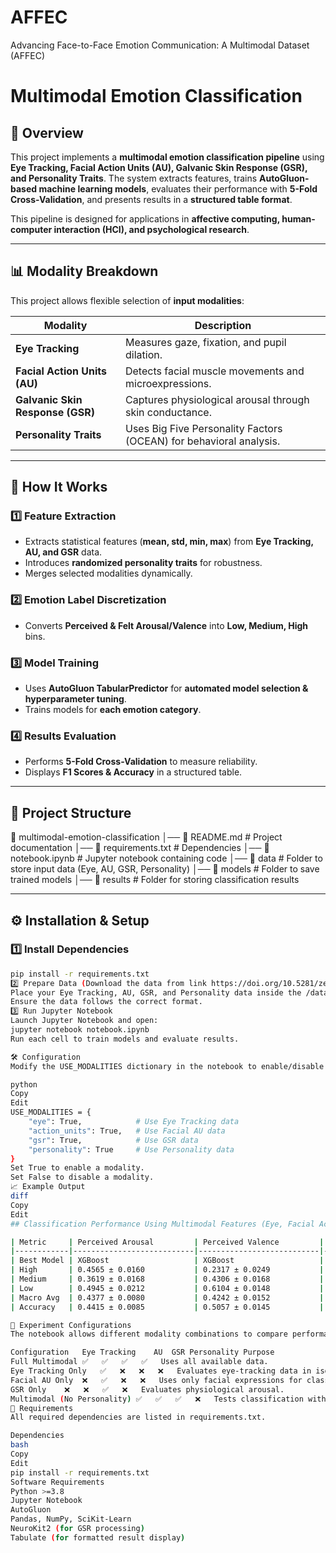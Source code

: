 # AFFEC
Advancing Face-to-Face Emotion Communication: A Multimodal Dataset (AFFEC)
# Multimodal Emotion Classification

## 📌 Overview
This project implements a **multimodal emotion classification pipeline** using **Eye Tracking, Facial Action Units (AU), Galvanic Skin Response (GSR), and Personality Traits**. The system extracts features, trains **AutoGluon-based machine learning models**, evaluates their performance with **5-Fold Cross-Validation**, and presents results in a **structured table format**.

This pipeline is designed for applications in **affective computing, human-computer interaction (HCI), and psychological research**.

---

## 📊 **Modality Breakdown**
This project allows flexible selection of **input modalities**:

| **Modality** | **Description** |
|-------------|----------------|
| **Eye Tracking** | Measures gaze, fixation, and pupil dilation. |
| **Facial Action Units (AU)** | Detects facial muscle movements and microexpressions. |
| **Galvanic Skin Response (GSR)** | Captures physiological arousal through skin conductance. |
| **Personality Traits** | Uses Big Five Personality Factors (OCEAN) for behavioral analysis. |

---

## 🚀 **How It Works**
### **1️⃣ Feature Extraction**
- Extracts statistical features (**mean, std, min, max**) from **Eye Tracking, AU, and GSR** data.
- Introduces **randomized personality traits** for robustness.
- Merges selected modalities dynamically.

### **2️⃣ Emotion Label Discretization**
- Converts **Perceived & Felt Arousal/Valence** into **Low, Medium, High** bins.

### **3️⃣ Model Training**
- Uses **AutoGluon TabularPredictor** for **automated model selection & hyperparameter tuning**.
- Trains models for **each emotion category**.

### **4️⃣ Results Evaluation**
- Performs **5-Fold Cross-Validation** to measure reliability.
- Displays **F1 Scores & Accuracy** in a structured table.

---

## 📌 **Project Structure**
📂 multimodal-emotion-classification │── 📄 README.md # Project documentation │── 📄 requirements.txt # Dependencies │── 📄 notebook.ipynb # Jupyter notebook containing code │── 📂 data # Folder to store input data (Eye, AU, GSR, Personality) │── 📂 models # Folder to save trained models │── 📂 results # Folder for storing classification results

---

## ⚙ **Installation & Setup**
### **1️⃣ Install Dependencies**
```bash
pip install -r requirements.txt
2️⃣ Prepare Data (Download the data from link https://doi.org/10.5281/zenodo.14794876)
Place your Eye Tracking, AU, GSR, and Personality data inside the /data directory.
Ensure the data follows the correct format.
3️⃣ Run Jupyter Notebook
Launch Jupyter Notebook and open:
jupyter notebook notebook.ipynb
Run each cell to train models and evaluate results.

🛠 Configuration
Modify the USE_MODALITIES dictionary in the notebook to enable/disable specific modalities:

python
Copy
Edit
USE_MODALITIES = {
    "eye": True,            # Use Eye Tracking data
    "action_units": True,   # Use Facial AU data
    "gsr": True,            # Use GSR data
    "personality": True     # Use Personality data
}
Set True to enable a modality.
Set False to disable a modality.
📈 Example Output
diff
Copy
Edit
## Classification Performance Using Multimodal Features (Eye, Facial Action Units, GSR, Personality)

| Metric     | Perceived Arousal         | Perceived Valence         | Felt Arousal              | Felt Valence              |
|------------|---------------------------|---------------------------|---------------------------|---------------------------|
| Best Model | XGBoost                   | XGBoost                   | LightGBMXT                | NeuralNetFastAI           |
| High       | 0.4565 ± 0.0160           | 0.2317 ± 0.0249           | 0.2692 ± 0.0401           | 0.4730 ± 0.0304           |
| Medium     | 0.3619 ± 0.0168           | 0.4306 ± 0.0168           | 0.4845 ± 0.0252           | 0.2938 ± 0.0270           |
| Low        | 0.4945 ± 0.0212           | 0.6104 ± 0.0148           | 0.6797 ± 0.0162           | 0.6133 ± 0.0249           |
| Macro Avg  | 0.4377 ± 0.0080           | 0.4242 ± 0.0152           | 0.4778 ± 0.0142           | 0.4600 ± 0.0194           |
| Accuracy   | 0.4415 ± 0.0085           | 0.5057 ± 0.0145           | 0.5680 ± 0.0158           | 0.5139 ± 0.0218           |

📌 Experiment Configurations
The notebook allows different modality combinations to compare performance.

Configuration	Eye Tracking	AU	GSR	Personality	Purpose
Full Multimodal	✅	✅	✅	✅	Uses all available data.
Eye Tracking Only	✅	❌	❌	❌	Evaluates eye-tracking data in isolation.
Facial AU Only	❌	✅	❌	❌	Uses only facial expressions for classification.
GSR Only	❌	❌	✅	❌	Evaluates physiological arousal.
Multimodal (No Personality)	✅	✅	✅	❌	Tests classification without personality factors.
🔧 Requirements
All required dependencies are listed in requirements.txt.

Dependencies
bash
Copy
Edit
pip install -r requirements.txt
Software Requirements
Python >=3.8
Jupyter Notebook
AutoGluon
Pandas, NumPy, SciKit-Learn
NeuroKit2 (for GSR processing)
Tabulate (for formatted result display)
